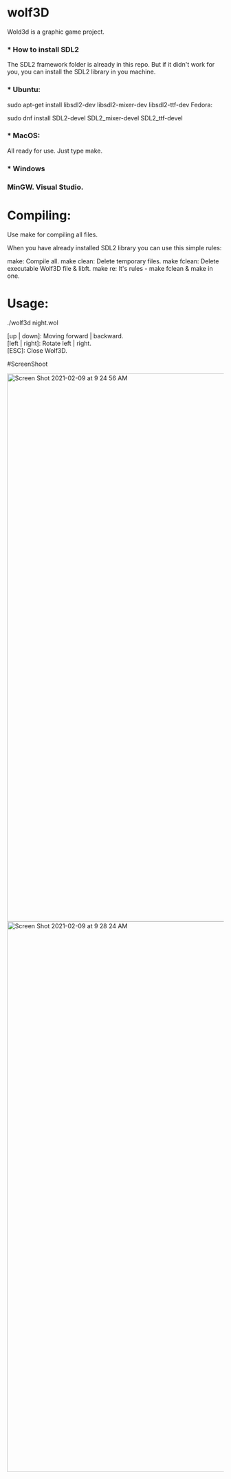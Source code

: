 # wolf3D

Wold3d is a graphic game project.

<h3>* How to install SDL2 </h3>
The SDL2 framework folder is already in this repo. But if it didn't work for you, you can install the SDL2 library in you machine.

<h3>* Ubuntu:</h3>

sudo apt-get install libsdl2-dev libsdl2-mixer-dev libsdl2-ttf-dev
Fedora:

sudo dnf install SDL2-devel SDL2_mixer-devel SDL2_ttf-devel
<h3>* MacOS:</h3>

All ready for use. Just type make.

<h3>* Windows<h3>

MinGW.
Visual Studio.

# Compiling:
Use make for compiling all files.

When you have already installed SDL2 library you can use this simple rules:

make: Compile all.
make clean: Delete temporary files.
make fclean: Delete executable Wolf3D file & libft.
make re: It's rules - make fclean & make in one.

# Usage:
./wolf3d night.wol

[up | down]: Moving forward | backward.<br>
[left | right]: Rotate left | right.<br>
[ESC]: Close Wolf3D.

#ScreenShoot

<img width="1275" alt="Screen Shot 2021-02-09 at 9 24 56 AM" src="https://user-images.githubusercontent.com/36717755/107337572-d7af8e00-6aba-11eb-8dc8-efed31ffed1b.png">

<img width="1281" alt="Screen Shot 2021-02-09 at 9 28 24 AM" src="https://user-images.githubusercontent.com/36717755/107337587-db431500-6aba-11eb-820a-fa3301d2669e.png">
